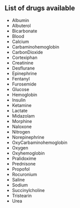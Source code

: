 ## List of drugs available
- Albumin
- Albuterol
- Bicarbonate
- Blood
- Calcium
- Carbaminohemoglobin
- CarbonDioxide
- Cortexiphan
- Creatinine
- Desflurane
- Epinephrine
- Fentanyl
- Furosemide
- Glucose
- Hemoglobin
- Insulin
- Ketamine
- Lactate
- Midazolam
- Morphine
- Naloxone
- Nitrogen
- Norepinephrine
- OxyCarbaminohemoglobin
- Oxygen
- Oxyhemoglobin
- Pralidoxime
- Prednisone
- Propofol
- Rocuronium
- Saline
- Sodium
- Succinylcholine
- Tristearin
- Urea
